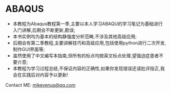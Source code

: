 # ABAQUS
- 本教程为Abaqus教程第一季,主要以本人学习ABAQU的学习笔记为基础进行入门讲解,后期会不断更新,勘误;
- 本书实例均为基本的结构静强度分析范畴,不涉及其他高级应用;
- 后期会有第二季教程,主要讲解技巧和高级应用,包括使用python进行二次开发,制作GUI界面等;
- 虽然使用了中文编写本指南,但所有的标点均按英文标点处理,望强迫症患者不要介意;
- 本教程为学习过程总结,不保证内容的正确性,如果你发现错误还请批评指正,我会在实践后对内容予以更新\!

Contact ME:
mikevenus@qq.com
